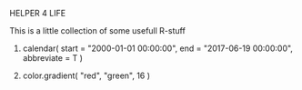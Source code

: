 HELPER 4 LIFE

This is a little collection of some usefull R-stuff

1.
	calendar(
		start = "2000-01-01 00:00:00",
		end   = "2017-06-19 00:00:00",
		abbreviate = T )

2.
	color.gradient( "red", "green", 16 )